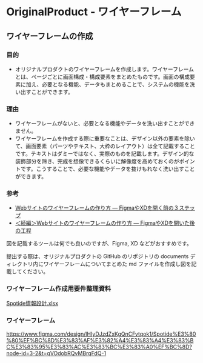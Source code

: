 # OriginalProduct - ワイヤーフレーム

## ワイヤーフレームの作成

### 目的

- オリジナルプロダクトのワイヤーフレームを作成します。ワイヤーフレームとは、ページごとに画面構成・構成要素をまとめたものです。画面の構成要素に加え、必要となる機能、データもまとめることで、システムの機能を洗い出すことができます。

### 理由

- ワイヤーフレームがないと、必要となる機能やデータを洗い出すことができません。
- ワイヤーフレームを作成する際に重要なことは、デザイン以外の要素を除いて、画面要素（パーツやテキスト、大枠のレイアウト）は全て記載することです。テキストはダミーではなく、実際のものを記載します。デザイン的な装飾部分を除き、完成を想像できるくらいに解像度を高めておくのがポイントです。こうすることで、必要な機能やデータを抜けもれなく洗い出すことができます。

### 参考

- [Webサイトのワイヤーフレームの作り方 ― FigmaやXDを開く前の３ステップ](https://note.com/sgmtyu/n/na6c4e8421ace)
- [＜続編＞Webサイトのワイヤーフレームの作り方 ― FigmaやXDを開いた後の工程](https://note.com/sgmtyu/n/ndc972969244e)

図を記載するツールは何でも良いのですが、Figma, XD などがおすすめです。

提出する際は、オリジナルプロダクトの GitHub のリポジトリの documents ディレクトリ内にワイヤーフレームについてまとめた md ファイルを作成し図を記載してください。



### ワイヤーフレーム作成用要件整理資料
[Spotide情報設計.xlsx](https://github.com/user-attachments/files/18192221/Spotide.xlsx)



### ワイヤーフレーム
https://www.figma.com/design/lHIyDJzdZxKgQnCFvtqok1/Spotide%E3%80%80%EF%BC%8D%E3%83%AF%E3%82%A4%E3%83%A4%E3%83%BC%E3%83%95%E3%83%AC%E3%83%BC%E3%83%A0%EF%BC%8D?node-id=3-2&t=qVOdobRQvMBrqFdQ-1
